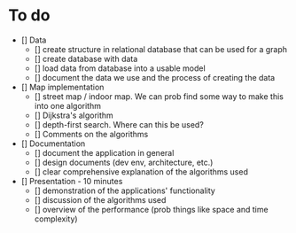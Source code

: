 # To do

- [] Data
  - [] create structure in relational database that can be used for a graph
  - [] create database with data
  - [] load data from database into a usable model
  - [] document the data we use and the process of creating the data
- [] Map implementation
  - [] street map / indoor map. We can prob find some way to make this into one algorithm
  - [] Dijkstra's algorithm
  - [] depth-first search. Where can this be used?
  - [] Comments on the algorithms
- [] Documentation
  - [] document the application in general
  - [] design documents (dev env, architecture, etc.)
  - [] clear comprehensive explanation of the algorithms used
- [] Presentation - 10 minutes
  - [] demonstration of the applications' functionality
  - [] discussion of the algorithms used
  - [] overview of the performance (prob things like space and time complexity)
